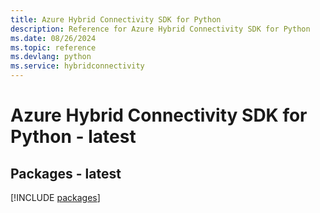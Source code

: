 ```yaml
---
title: Azure Hybrid Connectivity SDK for Python
description: Reference for Azure Hybrid Connectivity SDK for Python
ms.date: 08/26/2024
ms.topic: reference
ms.devlang: python
ms.service: hybridconnectivity
---
```

# Azure Hybrid Connectivity SDK for Python - latest
## Packages - latest
[!INCLUDE [packages](hybrid-connectivity-index.md)]